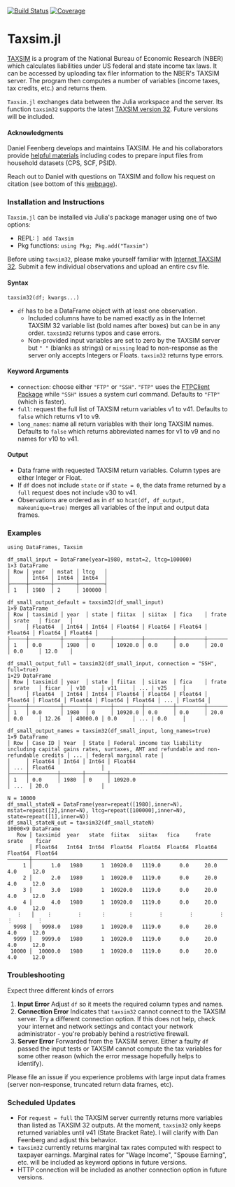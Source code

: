 
[![Build Status](https://github.com/jo-fleck/Taxsim.jl/workflows/CI/badge.svg)](https://github.com/jo-fleck/Taxsim.jl/actions)
[![Coverage](https://codecov.io/gh/jo-fleck/Taxsim.jl/branch/master/graph/badge.svg)](https://codecov.io/gh/jo-fleck/Taxsim.jl)

<!-- [![Stable](https://img.shields.io/badge/docs-stable-blue.svg)](https://jo-fleck.github.io/Taxsim.jl/stable)
[![Dev](https://img.shields.io/badge/docs-dev-blue.svg)](https://jo-fleck.github.io/Taxsim.jl/dev) -->


# Taxsim.jl

[TAXSIM](https://taxsim.nber.org) is a program of the National Bureau of Economic Research (NBER) which calculates liabilities under US federal and state income tax laws. It can be accessed by uploading tax filer information to the NBER's TAXSIM server. The program then computes a number of variables (income taxes, tax credits, etc.) and returns them.

`Taxsim.jl` exchanges data between the Julia workspace and the server. Its function `taxsim32` supports the latest [TAXSIM version 32](https://taxsim.nber.org/taxsim32/). Future versions will be included.

#### Acknowledgments

Daniel Feenberg develops and maintains TAXSIM. He and his collaborators provide [helpful materials](http://users.nber.org/~taxsim/) including codes to prepare input files from household datasets (CPS, SCF, PSID).

Reach out to Daniel with questions on TAXSIM and follow his request on citation (see bottom of this [webpage](https://taxsim.nber.org/taxsim32/)).

### Installation and Instructions

`Taxsim.jl` can be installed via Julia's package manager using one of two options:

- REPL: `] add Taxsim`
- Pkg functions: `using Pkg; Pkg.add("Taxsim")`

Before using `taxsim32`, please make yourself familiar with [Internet TAXSIM 32](https://taxsim.nber.org/taxsim32/). Submit a few individual observations and upload an entire csv file.

#### Syntax

`taxsim32(df; kwargs...)`

- `df` has to be a DataFrame object with at least one observation.
    - Included columns have to be named exactly as in the Internet TAXSIM 32 variable list (bold names after boxes) but can be in any order. `taxsim32` returns typos and case errors.
    - Non-provided input variables are set to zero by the TAXSIM server but `" "` (blanks as strings) or `missing` lead to non-response as the server only accepts Integers or Floats. `taxsim32` returns type errors.

#### Keyword Arguments

- `connection`: choose either `"FTP"` or `"SSH"`. `"FTP"` uses the [FTPClient Package](https://github.com/invenia/FTPClient.jl) while `"SSH"` issues a system curl command. Defaults to `"FTP"` (which is faster).
- `full`: request the full list of TAXSIM return variables v1 to v41. Defaults to `false` which returns v1 to v9.
- `long_names`: name all return variables with their long TAXSIM names. Defaults to `false` which returns abbreviated names for v1 to v9 and no names for v10 to v41.

#### Output

- Data frame with requested TAXSIM return variables. Column types are either Integer or Float.
- If `df` does not include `state` or if `state = 0`, the data frame returned by a `full` request does not include v30 to v41.
- Observations are ordered as in `df` so `hcat(df, df_output, makeunique=true)` merges all variables of the input and output data frames.

### Examples

````
using DataFrames, Taxsim

df_small_input = DataFrame(year=1980, mstat=2, ltcg=100000)
1×3 DataFrame
│ Row │ year  │ mstat │ ltcg   │
│     │ Int64 │ Int64 │ Int64  │
├─────┼───────┼───────┼────────┤
│ 1   │ 1980  │ 2     │ 100000 │

df_small_output_default = taxsim32(df_small_input)
1×9 DataFrame
│ Row │ taxsimid │ year  │ state │ fiitax  │ siitax  │ fica    │ frate   │ srate   │ ficar   │
│     │ Float64  │ Int64 │ Int64 │ Float64 │ Float64 │ Float64 │ Float64 │ Float64 │ Float64 │
├─────┼──────────┼───────┼───────┼─────────┼─────────┼─────────┼─────────┼─────────┼─────────┤
│ 1   │ 0.0      │ 1980  │ 0     │ 10920.0 │ 0.0     │ 0.0     │ 20.0    │ 0.0     │ 12.0    │

df_small_output_full = taxsim32(df_small_input, connection = "SSH", full=true)
1×29 DataFrame
│ Row │ taxsimid │ year  │ state │ fiitax  │ siitax  │ fica    │ frate   │ srate   │ ficar   │ v10     │ v11     │ ... | v25     │
│     │ Float64  │ Int64 │ Int64 │ Float64 │ Float64 │ Float64 │ Float64 │ Float64 │ Float64 │ Float64 │ Float64 │ ... │ Float64 │
├─────┼──────────┼───────┼───────┼─────────┼─────────┼─────────┼─────────┼─────────┼─────────┼─────────┼─────────┼─────┼─────────┼
│ 1   │ 0.0      │ 1980  │ 0     │ 10920.0 │ 0.0     │ 0.0     │ 20.0    │ 0.0     │ 12.26   │ 40000.0 │ 0.0     │ ... | 0.0     │

df_small_output_names = taxsim32(df_small_input, long_names=true)
1×9 DataFrame
│ Row │ Case ID │ Year  │ State │ Federal income tax liability including capital gains rates, surtaxes, AMT and refundable and non-refundable credits │ ... │ federal marginal rate │
│     │ Float64 │ Int64 │ Int64 │ Float64                                                                                                             │ ... │ Float64               │
├─────┼─────────┼───────┼───────┼─────────────────────────────────────────────────────────────────────────────────────────────────────────────────────┼─────────────────────────────┼─
│ 1   │ 0.0     │ 1980  │ 0     │ 10920.0                                                                                                             │ ...  │ 20.0                 │

N = 10000
df_small_stateN = DataFrame(year=repeat([1980],inner=N), mstat=repeat([2],inner=N), ltcg=repeat([100000],inner=N), state=repeat([1],inner=N))
df_small_stateN_out = taxsim32(df_small_stateN)
10000×9 DataFrame
   Row │ taxsimid  year   state  fiitax   siitax   fica     frate    srate    ficar   
       │ Float64   Int64  Int64  Float64  Float64  Float64  Float64  Float64  Float64
───────┼──────────────────────────────────────────────────────────────────────────────
     1 │      1.0   1980      1  10920.0   1119.0      0.0     20.0      4.0     12.0
     2 │      2.0   1980      1  10920.0   1119.0      0.0     20.0      4.0     12.0
     3 │      3.0   1980      1  10920.0   1119.0      0.0     20.0      4.0     12.0
     4 │      4.0   1980      1  10920.0   1119.0      0.0     20.0      4.0     12.0
   ⋮   │    ⋮        ⋮      ⋮       ⋮        ⋮        ⋮        ⋮        ⋮        ⋮
  9998 │   9998.0   1980      1  10920.0   1119.0      0.0     20.0      4.0     12.0
  9999 │   9999.0   1980      1  10920.0   1119.0      0.0     20.0      4.0     12.0
 10000 │  10000.0   1980      1  10920.0   1119.0      0.0     20.0      4.0     12.0
````

### Troubleshooting

Expect three different kinds of errors

1. **Input Error** Adjust `df` so it meets the required column types and names.
2. **Connection Error** Indicates that `taxsim32` cannot connect to the TAXSIM server. Try a different connection option. If this does not help, check your internet and network settings and contact your network administrator - you're probably behind a restrictive firewall.
3. **Server Error** Forwarded from the TAXSIM server. Either a faulty `df` passed the input tests or TAXSIM cannot compute the tax variables for some other reason (which the error message hopefully helps to identify).

Please file an issue if you experience problems with large input data frames (server non-response, truncated return data frames, etc).

### Scheduled Updates

- For `request = full` the TAXSIM server currently returns more variables than listed as TAXSIM 32 outputs. At the moment, `taxsim32` only keeps returned variables until v41 (State Bracket Rate). I will clarify with Dan Feenberg and adjust this behavior.
- `taxsim32` currently returns marginal tax rates computed with respect to taxpayer earnings. Marginal rates for "Wage Income", "Spouse Earning", etc. will be included as keyword options in future versions.
- HTTP connection will be included as another connection option in future versions.
